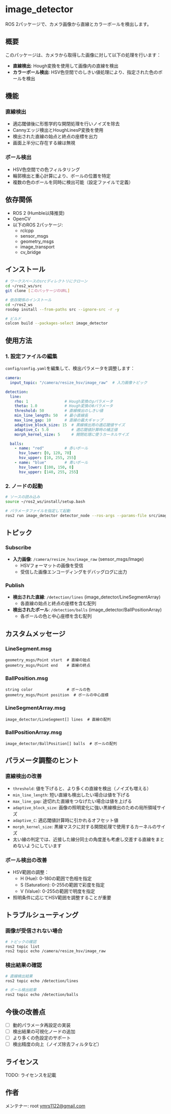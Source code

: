 # image_detector

ROS 2パッケージで、カメラ画像から直線とカラーボールを検出します。

## 概要

このパッケージは、カメラから取得した画像に対して以下の処理を行います：
- **直線検出**: Hough変換を使用して画像内の直線を検出
- **カラーボール検出**: HSV色空間でのしきい値処理により、指定された色のボールを検出

## 機能

### 直線検出
- 適応閾値後に形態学的な開閉処理を行いノイズを除去
- Cannyエッジ検出とHoughLinesP変換を使用
- 検出された直線の始点と終点の座標を出力
- 画面上半分に存在する線は無視

### ボール検出
- HSV色空間での色フィルタリング
- 輪郭検出と重心計算により、ボールの位置を特定
- 複数の色のボールを同時に検出可能（設定ファイルで定義）

## 依存関係

- ROS 2 (Humble以降推奨)
- OpenCV
- 以下のROS 2パッケージ:
  - rclcpp
  - sensor_msgs
  - geometry_msgs
  - image_transport
  - cv_bridge

## インストール

```bash
# ワークスペースのsrcディレクトリにクローン
cd ~/ros2_ws/src
git clone [このパッケージのURL]

# 依存関係のインストール
cd ~/ros2_ws
rosdep install --from-paths src --ignore-src -r -y

# ビルド
colcon build --packages-select image_detector
```

## 使用方法

### 1. 設定ファイルの編集

`config/config.yaml`を編集して、検出パラメータを調整します：

```yaml
camera:
  input_topic: "/camera/resize_hsv/image_raw"  # 入力画像トピック

detection:
  line:
    rho: 1                # Hough変換のρパラメータ
    theta: 1.0            # Hough変換のθパラメータ
    threshold: 50         # 直線検出のしきい値
    min_line_length: 50   # 最小直線長
    max_line_gap: 10      # 直線の最大ギャップ
    adaptive_block_size: 15  # 黒線検出用の適応閾値サイズ
    adaptive_C: 5.0          # 適応閾値計算時の補正値
    morph_kernel_size: 5     # 開閉処理に使うカーネルサイズ

  balls:
    - name: "red"         # 赤いボール
      hsv_lower: [0, 120, 70]
      hsv_upper: [10, 255, 255]
    - name: "blue"        # 青いボール
      hsv_lower: [100, 150, 0]
      hsv_upper: [140, 255, 255]
```

### 2. ノードの起動

```bash
# ソースの読み込み
source ~/ros2_ws/install/setup.bash

# パラメータファイルを指定して起動
ros2 run image_detector detector_node --ros-args --params-file src/image_detector/config/config.yaml
```

## トピック

### Subscribe
- **入力画像**: `/camera/resize_hsv/image_raw` (sensor_msgs/Image)
  - HSVフォーマットの画像を受信
  - 受信した画像エンコーディングをデバッグログに出力

### Publish
- **検出された直線**: `/detection/lines` (image_detector/LineSegmentArray)
  - 各直線の始点と終点の座標を含む配列
- **検出されたボール**: `/detection/balls` (image_detector/BallPositionArray)
  - 各ボールの色と中心座標を含む配列

## カスタムメッセージ

### LineSegment.msg
```
geometry_msgs/Point start  # 直線の始点
geometry_msgs/Point end    # 直線の終点
```

### BallPosition.msg
```
string color               # ボールの色
geometry_msgs/Point position  # ボールの中心座標
```

### LineSegmentArray.msg
```
image_detector/LineSegment[] lines  # 直線の配列
```

### BallPositionArray.msg
```
image_detector/BallPosition[] balls  # ボールの配列
```

## パラメータ調整のヒント

### 直線検出の改善
- `threshold`: 値を下げると、より多くの直線を検出（ノイズも増える）
- `min_line_length`: 短い直線も検出したい場合は値を下げる
- `max_line_gap`: 途切れた直線をつなげたい場合は値を上げる
- `adaptive_block_size`: 画像の照明変化に強い黒線検出のための局所領域サイズ
- `adaptive_C`: 適応閾値計算時に引かれるオフセット値
- `morph_kernel_size`: 黒線マスクに対する開閉処理で使用するカーネルのサイズ
- 太い線の判定では、近接した線分同士の角度差も考慮し交差する直線をまとめないようにしています

### ボール検出の改善
- HSV範囲の調整：
  - H (Hue): 0-180の範囲で色相を指定
  - S (Saturation): 0-255の範囲で彩度を指定
  - V (Value): 0-255の範囲で明度を指定
- 照明条件に応じてHSV範囲を調整することが重要

## トラブルシューティング

### 画像が受信されない場合
```bash
# トピックの確認
ros2 topic list
ros2 topic echo /camera/resize_hsv/image_raw
```

### 検出結果の確認
```bash
# 直線検出結果
ros2 topic echo /detection/lines

# ボール検出結果
ros2 topic echo /detection/balls
```

## 今後の改善点

- [ ] 動的パラメータ再設定の実装
- [ ] 検出結果の可視化ノードの追加
- [ ] より多くの色設定のサポート
- [ ] 検出精度の向上（ノイズ除去フィルタなど）

## ライセンス

TODO: ライセンスを記載

## 作者

メンテナー: root <ymrs1122@gmail.com>